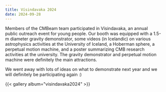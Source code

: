 ```yaml
---
title: Vísindavaka 2024
date: 2024-09-28
---
```


Members of the CMBeam team participated in Vísindavaka, an annual public outreach event for young people. Our booth was equipped with a 1.5-m diameter gravity demonstrator, some videos (in Icelandic) on various astrophysics activities at the University of Iceland, a Hoberman sphere, a perpetual motion machine, and a poster summarizing CMB research activities at the university. The gravity demonstrator and perpetual motion machine were definitely the main attractions. 

We went away with lots of ideas on what to demonstrate next year and we will definitely be participating again :)

 {{< gallery album="visindavaka2024" >}}

<!--more-->